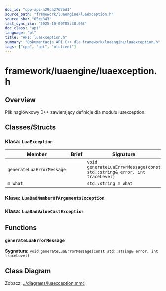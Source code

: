 ```yaml
---
doc_id: "cpp-api-a29ca2767bd1"
source_path: "framework/luaengine/luaexception.h"
source_sha: "05ca843"
last_sync_iso: "2025-10-09T05:38:05Z"
doc_class: "api"
language: "pl"
title: "API: luaexception.h"
summary: "Dokumentacja API C++ dla framework/luaengine/luaexception.h"
tags: ["cpp", "api", "otclient"]
---
```


# framework/luaengine/luaexception.h

## Overview

Plik nagłówkowy C++ zawierający definicje dla modułu luaexception.

## Classes/Structs

### Klasa: `LuaException`

| Member | Brief | Signature |
|--------|-------|-----------|
| `generateLuaErrorMessage` |  | `void generateLuaErrorMessage(const std::string& error, int traceLevel)` |
| `m_what` |  | `std::string m_what` |

### Klasa: `LuaBadNumberOfArgumentsException`

### Klasa: `LuaBadValueCastException`

## Functions

### `generateLuaErrorMessage`

**Sygnatura:** `void generateLuaErrorMessage(const std::string& error, int traceLevel)`

## Class Diagram

Zobacz: [../diagrams/luaexception.mmd](../diagrams/luaexception.mmd)
